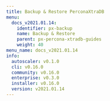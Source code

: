 ```yaml
---
title: Backup & Restore PerconaXtraDB
menu:
  docs_v2021.01.14:
    identifier: px-backup
    name: Backup & Restore
    parent: px-percona-xtradb-guides
    weight: 40
menu_name: docs_v2021.01.14
info:
  autoscaler: v0.1.0
  cli: v0.16.0
  community: v0.16.0
  enterprise: v0.3.0
  installer: v0.16.0
  version: v2021.01.14
---
```



